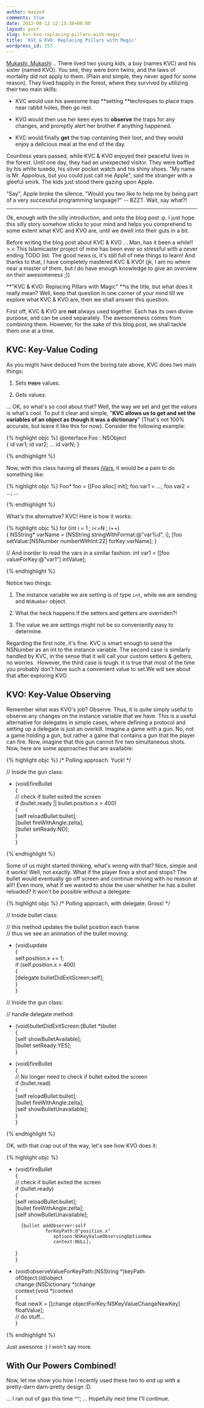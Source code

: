 ```yaml
---
author: mazyod
comments: true
date: 2012-08-12 12:13:38+00:00
layout: post
slug: kvc-kvo-replacing-pillars-with-magic
title: 'KVC & KVO: Replacing Pillars with Magic'
wordpress_id: 257
---
```


[Mukashi, Mukashi](http://wiki.answers.com/Q/What_does_mukashi_mean) .. There lived two young kids, a boy (names KVC) and his sister (named KVO). You see, they were born twins, and the laws of mortality did not apply to them. (Plain and simple, they never aged for some reason). They lived happily in the forest, where they survived by utilizing their two main skills:




  * KVC would use his awesome trap **setting **techniques to place traps near rabbit holes, then go rest.


  * KVO would then use her keen eyes to **observe** the traps for any changes, and promptly alert her brother if anything happened.


  * KVC would finally **get** the trap containing their loot, and they would enjoy a delicious meal at the end of the day.


Countless years passed, while KVC & KVO enjoyed their peaceful lives in the forest. Until one day, they had an unexpected visitor. They were baffled by his white tuxedo, his silver pocket watch and his shiny shoes. "My name is Mr. Appolous, but you could just call me Apple", said the stranger with a gleeful smirk. The kids just stood there gazing upon Apple.

"Say", Apple broke the silence, "Would you two like to help me by being part of a very successful programming language?" -- BZZT. Wait, say what?!



* * *



Ok, enough with the silly introduction, and onto the blog post :p. I just hope this silly story somehow sticks to your mind and helps you comprehend to some extent what KVC and KVO are, until we dwell into their guts in a bit.

Before writing the blog post about KVC & KVO ... Man, has it been a while!! >.< This Islamicaster project of mine has been ever so stressful with a never ending TODO list. The good news is, it's still full of new things to learn! And thanks to that, I have completely mastered KVC & KVO! (jk, I am no where near a master of them, but I do have enough knowledge to give an overview on their awesomeness ;))

**"KVC & KVO: Replacing Pillars with Magic" **is the title, but what does it really mean? Well, keep that question in one corner of your mind till we explore what KVC & KVO are, then we shall answer this question.

First off, KVC & KVO are **not** always used together. Each has its own divine purpose, and can be used separately. The awesomeness comes from combining them. However, for the sake of this blog post, we shall tackle them one at a time.


## KVC: Key-Value Coding


As you might have deduced from the boring tale above, KVC does two main things:




  1. Sets <del>traps</del> values.


  2. Gets values.


... OK, so what's so cool about that? Well, the way we set and get the values is what's cool. To put it clear and simple, "**KVC allows us to get and set the variables of an object as though it was a dictionary**" (That's not 100% accurate, but leave it like this for now). Consider the following example:

{% highlight objc %}
@interface Foo : NSObject  
{
    id var1;
    id var2;
    ...
    id varN;
}

{% endhighlight %}

Now, with this class having all theses [iVars](http://en.wikipedia.org/wiki/Instance_variable), it would be a pain to do something like:


{% highlight objc %}
Foo* foo = [[Foo alloc] init];
foo.var1 = ...;
foo.var2 = ...;
...

{% endhighlight %}


What's the alternative? KVC! Here is how it works:

{% highlight objc %}
for (int i = 1 ; i<=N ; i++)  
{
    NSString* varName = [NSString stringWithFormat:@"var%d", i];
    [foo setValue:[NSNumber numberWithInt:22] forKey:varName];
}

// And inorder to read the vars in a similar fashion:
int var1 = [[foo valueForKey:@"var1"] intValue];

{% endhighlight %}

Notice two things:




  1. The instance variable we are setting is of type `int`, while we are sending and `NSNumber` object.


  2. What the heck happens if the setters and getters are overriden?!


  3. The value we are settings might not be so conveniently easy to determine.


Regarding the first note, it's fine. KVC is smart enough to send the NSNumber as an int to the instance variable. The second case is similarly handled by KVC, in the sense that it will call your custom setters & getters, no worries.  However, the third case is tough. It is true that most of the time you probably don't have such a convenient value to set.We will see about that after exploring KVO.


## KVO: Key-Value Observing


Remember what was KVO's job? Observe. Thus, it is quite simply useful to observe any changes on the instance variable that we have. This is a useful alternative for delegates in simple cases, where defining a protocol and setting up a delegate is just an overkill. Imagine a game with a gun. No, not a game holding a gun, but rather a game that contains a gun that the player can fire. Now, imagine that this gun cannot fire two simultaneous shots. Now, here are some approaches that are available:

{% highlight objc %}
/* Polling approach. Yuck! */    

// Inside the gun class:    
- (void)fireBullet     
{    
    // check if bullet exited the screen    
    if (bullet.ready || bullet.position.x &gt; 400)     
    {    
        [self reloadBullet:bullet];    
        [bullet fireWithAngle:zelta];    
        [bullet setReady:NO];    
    }    
}

{% endhighlight %}

Some of us might started thinking, what's wrong with that? Nice, simple and it works! Well, not exactly. What if the player fires a shot and stops? The bullet would eventually go off screen and continue moving with no reason at all!! Even more, what if we wanted to show the user whether he has a bullet reloaded? It won't be possible without a delegate:

{% highlight objc %}
/* Polling approach, with delegate. Gross! */    

// Inside bullet class:    

// this method updates the bullet position each frame    
// thus we see an animation of the bullet moving:    
- (void)update     
{    
    self.position.x += 1;    
    if (self.position.x &gt; 400)     
    {    
        [delegate bulletDidExitScreen:self];    
    }    
}    

// Inside the gun class:    

// handle delegate method:    
- (void)bulletDidExitScreen:(Bullet *)bullet     
{    
    [self showBulletAvailable];    
    [bullet setReady:YES];    
}    

- (void)fireBullet     
{    
    // No longer need to check if bullet exited the screen    
    if (bullet.read)     
    {    
        [self reloadBullet:bullet];    
        [bullet fireWithAngle:zelta];    
        [self showBulletUnavailable];    
    }    
}

{% endhighlight %}

OK, with that crap out of the way, let's see how KVO does it:

{% highlight objc %}
- (void)fireBullet     
{    
    // check if bullet exited the screen    
    if (bullet.ready)     
    {    
        [self reloadBullet:bullet];    
        [bullet fireWithAngle:zelta];    
        [self showBulletUnavailable];    

        [bullet addObserver:self    
                 forKeyPath:@"position.x"    
                    options:NSKeyValueObservingOptionNew    
                    context:NULL];    
    }    
}    

- (void)observeValueForKeyPath:(NSString *)keyPath    
                      ofObject:(id)object    
                        change:(NSDictionary *)change    
                       context:(void *)context     
{    
    float newX = [[change objectForKey:NSKeyValueChangeNewKey] floatValue];    
    // do stuff...    
}

{% endhighlight %}

Just awesome :) I won't say more.


## With Our Powers Combined!


Now, let me show you how I recently used these two to end up with a pretty-darn darn-pretty design :D.

... I ran out of gas this time ^^; ... Hopefully next time I'll continue.
